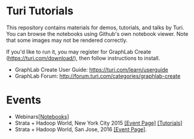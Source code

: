 # Turi Tutorials

This repository contains materials for demos, tutorials, and talks by Turi.
You can browse the notebooks using Github's own notebook viewer. Note that some
images may not be rendered correctly. 

If you'd like to run it, you may register for GraphLab Create
(https://turi.com/download/), then follow instructions to install.

- GraphLab Create User Guide: https://turi.com/learn/userguide
- GraphLab Forum: http://forum.turi.com/categories/graphlab-create

# Events

- Webinars[[Notebooks]](webinars/README.md)
- Strata + Hadoop World, New York City 2015 [[Event Page]](http://strataconf.com/big-data-conference-ny-2015/public/schedule/detail/43217) [[Tutorials]](strata-nyc-2015/README.md)
- Strata + Hadoop World, San Jose, 2016 [[Event Page]](http://conferences.oreilly.com/strata/hadoop-big-data-ca/public/schedule/detail/47056).

